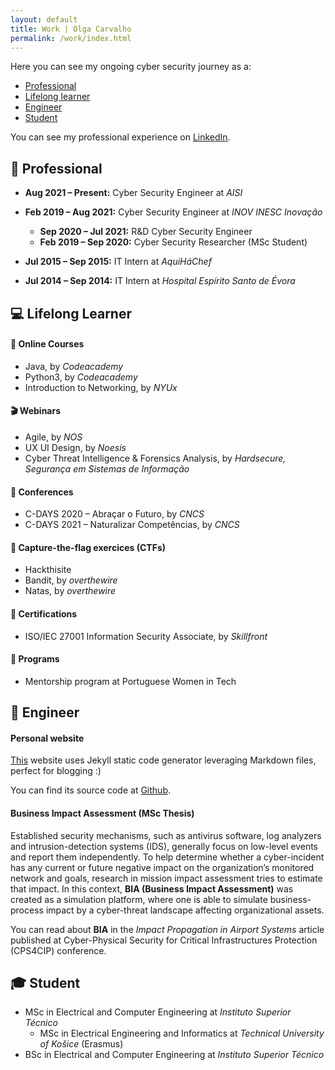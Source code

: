 ```yaml
---
layout: default
title: Work | Olga Carvalho
permalink: /work/index.html
---
```


Here you can see my ongoing cyber security journey as a:

* [Professional](#-professional)
* [Lifelong learner](#-lifelong-learner)
* [Engineer](#-engineer)
* [Student](#-student)

You can see my professional experience on <a href="{{ site.linkedin }}">LinkedIn</a>.  

## 💼 Professional

- **Aug 2021 – Present:**  Cyber Security Engineer at *AISI*

- **Feb 2019 – Aug 2021:** Cyber Security Engineer at *INOV INESC Inovação*

  * **Sep 2020 – Jul 2021:** R&D Cyber Security Engineer
  * **Feb 2019 – Sep 2020:** Cyber Security Researcher (MSc Student)

- **Jul 2015 – Sep 2015:** IT Intern at *AquiHáChef*

- **Jul 2014 – Sep 2014:** IT Intern at *Hospital Espírito Santo de Évora*



## 💻 Lifelong Learner

#### 🎫 Online Courses
* Java, by *Codeacademy*
* Python3, by *Codeacademy*
* Introduction to Networking, by *NYUx*

#### 🎬 Webinars
* Agile, by *NOS*
* UX UI Design, by *Noesis*
* Cyber Threat Intelligence & Forensics Analysis, by *Hardsecure, Segurança em Sistemas de Informação*

#### 🎤 Conferences
* C-DAYS 2020 – Abraçar o Futuro, by *CNCS*
* C-DAYS 2021 – Naturalizar Competências, by *CNCS*

#### 🚩 Capture-the-flag exercices (CTFs)
* Hackthisite
* Bandit, by *overthewire*
* Natas, by *overthewire*

#### 📜 Certifications
* ISO/IEC 27001 Information Security Associate, by *Skillfront*

#### 📅 Programs
* Mentorship program at Portuguese Women in Tech


## 📐 Engineer
#### Personal website
[This](https://olgacarvalho.github.io/) website uses Jekyll static code generator leveraging Markdown files, perfect for blogging :)

You can find its source code at [Github](https://github.com/OlgaCarvalho/olgacarvalho.github.io).

#### Business Impact Assessment (MSc Thesis)
Established security mechanisms, such as antivirus software, log analyzers and intrusion-detection systems (IDS), generally focus on low-level events and report them independently.
To help determine whether a cyber-incident has any current or future negative impact on the organization’s monitored network and goals, research in mission impact assessment tries to estimate that impact.
In this context, **BIA (Business Impact Assessment)** was created as a simulation platform, where one is able to simulate business-process impact by a cyber-threat landscape affecting organizational assets.

You can read about **BIA** in the *Impact Propagation in Airport Systems* article published at Cyber-Physical Security for Critical Infrastructures Protection (CPS4CIP) conference.



## 🎓 Student

  * MSc in Electrical and Computer Engineering at *Instituto Superior Técnico*
    * MSc in Electrical Engineering and Informatics at *Technical University of Košice* (Erasmus)
  * BSc in Electrical and Computer Engineering at *Instituto Superior Técnico*
